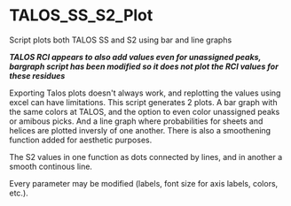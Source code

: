# TALOS_SS_S2_Plot
Script plots both TALOS SS and S2 using bar and line graphs

***TALOS RCI appears to also add values even for unassigned peaks, bargraph script has been modified so it does not plot the RCI values for these residues***

Exporting Talos plots doesn't always work, and replotting the values using excel can have limitations. This script generates 2 plots. A bar graph with the same colors at TALOS, and the option to even color unassigned peaks or amibous picks. And a line graph where probabilities for sheets and helices are plotted inversly of one another. There is also a smoothening function added for aesthetic purposes. 

The S2 values in one function as dots connected by lines, and in another a smooth continous line. 

Every parameter may be modified (labels, font size for axis labels, colors, etc.). 
